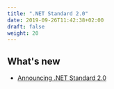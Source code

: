 ```yaml
---
title: ".NET Standard 2.0"
date: 2019-09-26T11:42:38+02:00
draft: false
weight: 20
---
```


## What's new

- [Announcing .NET Standard 2.0](https://devblogs.microsoft.com/dotnet/announcing-net-standard-2-0/)
